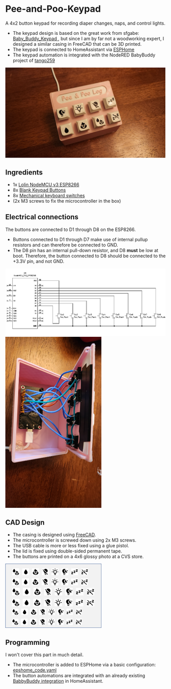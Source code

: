 # Pee-and-Poo-Keypad
A 4x2 button keypad for recording diaper changes, naps, and control lights.

* The keypad design is based on the great work from sfgabe: [Baby_Buddy_Keypad ](https://github.com/sfgabe/OITProjects/tree/e61a645ab1767e26cc00c47ae1d6af3861b3626a/Baby_Buddy_Keypad), but since I am by far not a woodworking expert, I designed a similar casing in FreeCAD that can be 3D printed. 
* The keypad is connected to HomeAssistant via [ESPHome](https://www.home-assistant.io/integrations/esphome/)
* The keypad automation is integrated with the NodeRED BabyBuddy project of [tango259](https://github.com/tango2590/baby-buddy)

<img src="https://github.com/SvenvB/Pee-and-Poo-Keypad/blob/main/photos/photo1.jpg" width="500">


## **Ingredients** 
* 1x [Lolin NodeMCU v3 ESP8266 ](https://www.aliexpress.us/item/3256807436237237.html?spm=a2g0o.order_list.order_list_main.50.21ef1802GzlgdW&gatewayAdapt=glo2usa)
* 8x [Blank Keypad Buttons](https://www.aliexpress.us/item/3256807496928162.html?spm=a2g0o.order_list.order_list_main.44.21ef1802GzlgdW&gatewayAdapt=glo2usa)
* 8x [Mechanical keyboard switches](https://www.aliexpress.us/item/3256807318817256.html?spm=a2g0o.order_list.order_list_main.38.21ef1802GzlgdW&gatewayAdapt=glo2usa)
* (2x M3 screws to fix the microcontroller in the box)

## Electrical connections
The buttons are connected to D1 through D8 on the ESP8266. 

* Buttons connected to D1 through D7 make use of internal pullup resistors and can therefore be connected to GND.
* The D8 pin has an internal pull-down resistor, and D8 **must** be low at boot. Therefore, the button connected to D8 should be connected to the +3.3V pin, and not GND.

<img src="https://github.com/SvenvB/Pee-and-Poo-Keypad/blob/main/photos/Schematic.jpg" width="500">
<img src="https://github.com/SvenvB/Pee-and-Poo-Keypad/blob/main/photos/photo3.jpg" width="300">

## CAD Design
* The casing is designed using [FreeCAD](https://www.freecad.org/). 
* The microcontroller is screwed down using 2x M3 screws. 
* The USB cable is more or less fixed using a glue pistol. 
* The lid is fixed using double-sided permanent tape.
* The buttons are printed on a 4x6 glossy photo at a CVS store.

<img src="https://github.com/SvenvB/Pee-and-Poo-Keypad/blob/main/CAD%20files/buttons/buttons.png" width="300">

## Programming
I won't cover this part in much detail. 
* The microcontroller is added to ESPHome via a basic configuration: [epshome_code.yaml](https://github.com/SvenvB/Pee-and-Poo-Keypad/blob/main/esphome_code.yaml)
* The button automations are integrated with an already existing [BabbyBuddy integration](https://github.com/tango2590/baby-buddy) in HomeAssistant.

